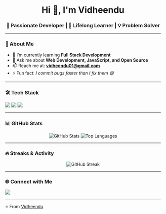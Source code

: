 <h1 align="center">Hi 👋, I'm Vidheendu</h1>
<h3 align="center">🚀 Passionate Developer | 🌱 Lifelong Learner | 💡 Problem Solver</h3>

---

### 🌟 About Me
- 🌱 I’m currently learning **Full Stack Development**
- 💬 Ask me about **Web Development, JavaScript, and Open Source**
- 📫 Reach me at: **vidheendu01@gmail.com**
- ⚡ Fun fact: *I commit bugs faster than I fix them 😅*

---

### 🛠 Tech Stack
<p align="left">
  <img src="https://img.shields.io/badge/-HTML5-E34F26?logo=html5&logoColor=white&style=for-the-badge" />
  <img src="https://img.shields.io/badge/-CSS3-1572B6?logo=css3&logoColor=white&style=for-the-badge" />
  <img src="https://img.shields.io/badge/-JavaScript-F7DF1E?logo=javascript&logoColor=black&style=for-the-badge" />
</p>

---

### 📊 GitHub Stats
<p align="center">
  <img src="https://github-readme-stats.vercel.app/api?username=Vidheendu&show_icons=true&theme=radical" alt="GitHub Stats" />
  <img src="https://github-readme-stats.vercel.app/api/top-langs/?username=Vidheendu&layout=compact&theme=radical" alt="Top Languages" />
</p>

---

### 🔥 Streaks & Activity
<p align="center">
  <img src="https://streak-stats.demolab.com?user=yourusername&theme=radical&hide_border=true" alt="GitHub Streak" />
</p>

---

### 🌐 Connect with Me
<p align="left">
  <a href="https://linkedin.com/in/vidheendu-chaturvedi-b0b362351" target="blank">
    <img src="https://img.shields.io/badge/-LinkedIn-0077B5?logo=linkedin&logoColor=white&style=for-the-badge" />
  </a>
  
  
</p>

---

⭐️ From [Vidheendu](https://github.com/yourusername)
